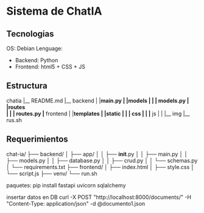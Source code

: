# Sistema de ChatIA

## Tecnologias
OS: Debian
Lenguage: 
 - Backend: Python
 - Frontend: html5 + CSS + JS


## Estructura
chatia
|__ README.md
|__ backend
|   |__main.py
|   |__models
|   |   |__ models.py
|   |__routes   
|   |   |__ routes.py
|__ frontend
|   |__templates
|   |__static
|   |   |__ css
|   |   |__ js
|   |   |__ img
|__ rus.sh    

## Requerimientos

chat-ia/
├── backend/
│   ├── app/
│   │   ├── __init__.py
│   │   ├── main.py
│   │   ├── models.py
│   │   ├── database.py
│   │   ├── crud.py
│   │   └── schemas.py
│   └── requirements.txt
├── frontend/
│   ├── index.html
│   ├── style.css
│   └── script.js
├── venv/
└── run.sh

paquetes:
pip install fastapi uvicorn sqlalchemy

insertar datos en DB
curl -X POST "http://localhost:8000/documents/" -H "Content-Type: application/json" -d @documento1.json
